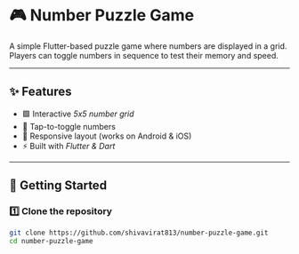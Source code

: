 # 🎮 Number Puzzle Game

A simple Flutter-based puzzle game where numbers are displayed in a grid.  
Players can toggle numbers in sequence to test their memory and speed.

---

## ✨ Features
- 🟩 Interactive *5x5 number grid*
- 🎯 Tap-to-toggle numbers
- 📱 Responsive layout (works on Android & iOS)
- ⚡ Built with *Flutter & Dart*

---

## 🚀 Getting Started

### 1️⃣ Clone the repository
```bash
git clone https://github.com/shivavirat813/number-puzzle-game.git
cd number-puzzle-game